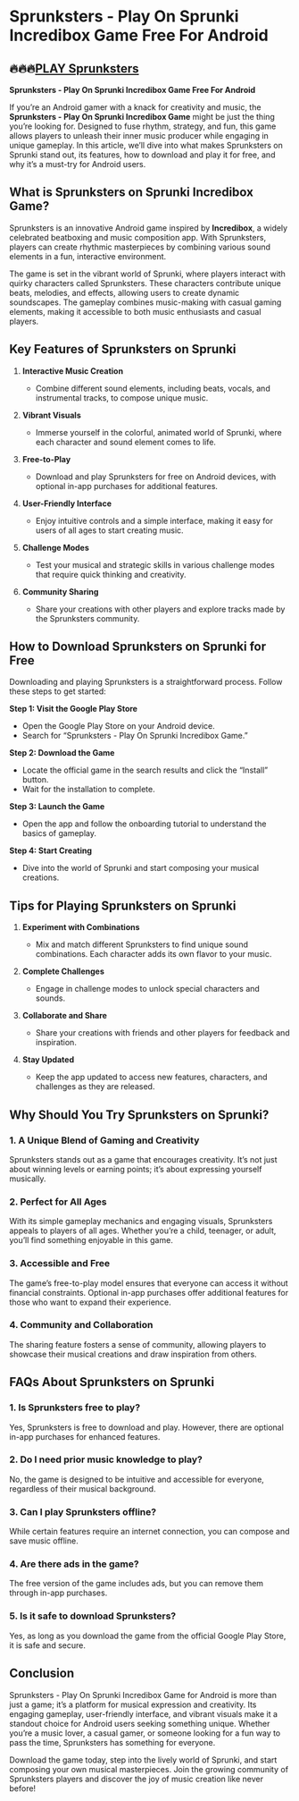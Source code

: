 # Sprunksters - Play On Sprunki Incredibox Game Free For Android
## 🔥🔥🔥[PLAY Sprunksters](https://sprunkiall.com)
**Sprunksters - Play On Sprunki Incredibox Game Free For Android**

If you’re an Android gamer with a knack for creativity and music, the **Sprunksters - Play On Sprunki Incredibox Game** might be just the thing you’re looking for. Designed to fuse rhythm, strategy, and fun, this game allows players to unleash their inner music producer while engaging in unique gameplay. In this article, we’ll dive into what makes Sprunksters on Sprunki stand out, its features, how to download and play it for free, and why it’s a must-try for Android users.

## **What is Sprunksters on Sprunki Incredibox Game?**

Sprunksters is an innovative Android game inspired by **Incredibox**, a widely celebrated beatboxing and music composition app. With Sprunksters, players can create rhythmic masterpieces by combining various sound elements in a fun, interactive environment.

The game is set in the vibrant world of Sprunki, where players interact with quirky characters called Sprunksters. These characters contribute unique beats, melodies, and effects, allowing users to create dynamic soundscapes. The gameplay combines music-making with casual gaming elements, making it accessible to both music enthusiasts and casual players.

## **Key Features of Sprunksters on Sprunki**

1. **Interactive Music Creation**
   - Combine different sound elements, including beats, vocals, and instrumental tracks, to compose unique music.

2. **Vibrant Visuals**
   - Immerse yourself in the colorful, animated world of Sprunki, where each character and sound element comes to life.

3. **Free-to-Play**
   - Download and play Sprunksters for free on Android devices, with optional in-app purchases for additional features.

4. **User-Friendly Interface**
   - Enjoy intuitive controls and a simple interface, making it easy for users of all ages to start creating music.

5. **Challenge Modes**
   - Test your musical and strategic skills in various challenge modes that require quick thinking and creativity.

6. **Community Sharing**
   - Share your creations with other players and explore tracks made by the Sprunksters community.

## **How to Download Sprunksters on Sprunki for Free**

Downloading and playing Sprunksters is a straightforward process. Follow these steps to get started:

**Step 1: Visit the Google Play Store**
   - Open the Google Play Store on your Android device.
   - Search for “Sprunksters - Play On Sprunki Incredibox Game.”

**Step 2: Download the Game**
   - Locate the official game in the search results and click the “Install” button.
   - Wait for the installation to complete.

**Step 3: Launch the Game**
   - Open the app and follow the onboarding tutorial to understand the basics of gameplay.

**Step 4: Start Creating**
   - Dive into the world of Sprunki and start composing your musical creations.

## **Tips for Playing Sprunksters on Sprunki**

1. **Experiment with Combinations**
   - Mix and match different Sprunksters to find unique sound combinations. Each character adds its own flavor to your music.

2. **Complete Challenges**
   - Engage in challenge modes to unlock special characters and sounds.

3. **Collaborate and Share**
   - Share your creations with friends and other players for feedback and inspiration.

4. **Stay Updated**
   - Keep the app updated to access new features, characters, and challenges as they are released.

## **Why Should You Try Sprunksters on Sprunki?**

### **1. A Unique Blend of Gaming and Creativity**
   Sprunksters stands out as a game that encourages creativity. It’s not just about winning levels or earning points; it’s about expressing yourself musically.

### **2. Perfect for All Ages**
   With its simple gameplay mechanics and engaging visuals, Sprunksters appeals to players of all ages. Whether you’re a child, teenager, or adult, you’ll find something enjoyable in this game.

### **3. Accessible and Free**
   The game’s free-to-play model ensures that everyone can access it without financial constraints. Optional in-app purchases offer additional features for those who want to expand their experience.

### **4. Community and Collaboration**
   The sharing feature fosters a sense of community, allowing players to showcase their musical creations and draw inspiration from others.

## **FAQs About Sprunksters on Sprunki**

### **1. Is Sprunksters free to play?**
   Yes, Sprunksters is free to download and play. However, there are optional in-app purchases for enhanced features.

### **2. Do I need prior music knowledge to play?**
   No, the game is designed to be intuitive and accessible for everyone, regardless of their musical background.

### **3. Can I play Sprunksters offline?**
   While certain features require an internet connection, you can compose and save music offline.

### **4. Are there ads in the game?**
   The free version of the game includes ads, but you can remove them through in-app purchases.

### **5. Is it safe to download Sprunksters?**
   Yes, as long as you download the game from the official Google Play Store, it is safe and secure.

## **Conclusion**

Sprunksters - Play On Sprunki Incredibox Game for Android is more than just a game; it’s a platform for musical expression and creativity. Its engaging gameplay, user-friendly interface, and vibrant visuals make it a standout choice for Android users seeking something unique. Whether you’re a music lover, a casual gamer, or someone looking for a fun way to pass the time, Sprunksters has something for everyone.

Download the game today, step into the lively world of Sprunki, and start composing your own musical masterpieces. Join the growing community of Sprunksters players and discover the joy of music creation like never before!

